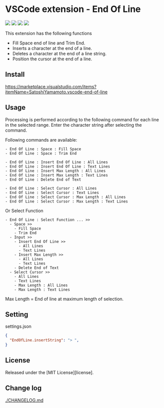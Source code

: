 # VSCode extension - End Of Line

[![](https://vsmarketplacebadges.dev/version-short/SatoshiYamamoto.vscode-end-of-line.png)](https://marketplace.visualstudio.com/items?itemName=SatoshiYamamoto.vscode-end-of-line)
[![](https://vsmarketplacebadges.dev/installs-short/SatoshiYamamoto.vscode-end-of-line.png)](https://marketplace.visualstudio.com/items?itemName=SatoshiYamamoto.vscode-end-of-line)
[![](https://vsmarketplacebadges.dev/rating-short/SatoshiYamamoto.vscode-end-of-line.png)](https://marketplace.visualstudio.com/items?itemName=SatoshiYamamoto.vscode-end-of-line)
[![](https://img.shields.io/github/license/standard-software/vscode-end-of-line.png)](https://github.com/standard-software/vscode-end-of-line/blob/main/LICENSE)

This extension has the following functions
- Fill Space end of line and Trim End.
- Inserts a character at the end of a line.
- Deletes a character at the end of a line string.
- Position the cursor at the end of a line.

## Install

https://marketplace.visualstudio.com/items?itemName=SatoshiYamamoto.vscode-end-of-line

## Usage

Processing is performed according to the following command for each line in the selected range.
Enter the character string after selecting the command.

Following commands are available:

```
- End Of Line : Space : Fill Space
- End Of Line : Space : Trim End 

- End Of Line : Insert End Of Line : All Lines
- End Of Line : Insert End Of Line : Text Lines
- End Of Line : Insert Max Length : All Lines
- End Of Line : Insert Max Length : Text Lines
- End Of Line : Delete End of Text

- End Of Line : Select Cursor : All Lines
- End Of Line : Select Cursor : Text Lines
- End Of Line : Select Cursor : Max Length : All Lines
- End Of Line : Select Cursor : Max Length : Text Lines
```

Or Select Function

```
- End Of Line : Select Function ... >>
  - Space >>
    - Fill Space
    - Trim End
  - Input >>
    - Insert End Of Line >>
      - All Lines
      - Text Lines
    - Insert Max Length >>
      - All Lines
      - Text Lines
    - Delete End of Text
  - Select Cursor >>
    - All Lines
    - Text Lines
    - Max Length : All Lines
    - Max Length : Text Lines
```

Max Length = End of line at maximum length of selection.  

## Setting

settings.json

```json
{
  "EndOfLine.insertString": "> ",
}
```

## License

Released under the [MIT License][license].

## Change log

[./CHANGELOG.md](./CHANGELOG.md)

